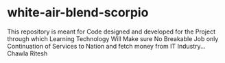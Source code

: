 # white-air-blend-scorpio
This repository is meant for Code designed and developed for the Project through which Learning Technology Will Make sure No Breakable Job only Continuation of Services to Nation and fetch money from IT Industry... Chawla Ritesh

